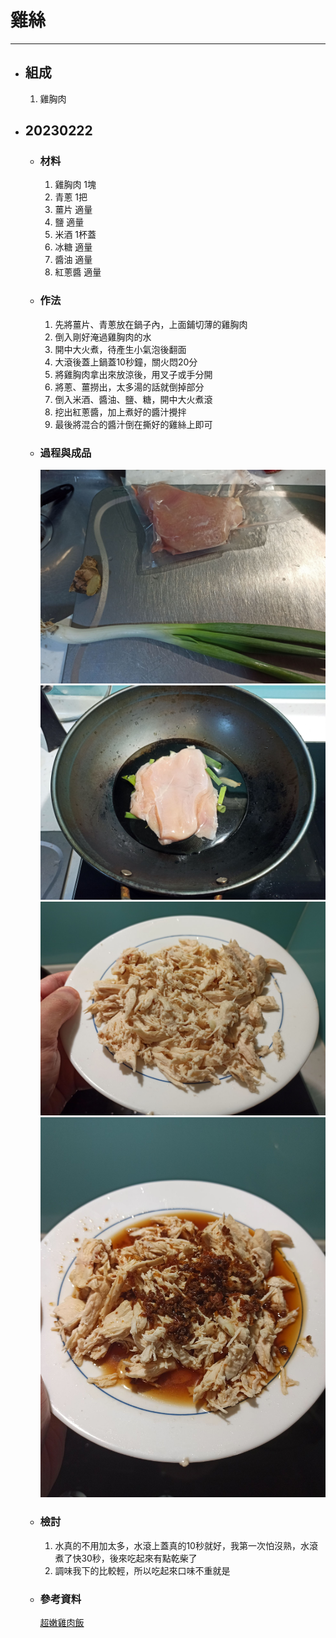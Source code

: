 # 雞絲
---
+ ## 組成
  1. 雞胸肉

+ ## 20230222
  + ### 材料
    1. 雞胸肉 1塊
    2. 青蔥 1把
    3. 薑片 適量
    4. 鹽 適量
    5. 米酒 1杯蓋
    6. 冰糖 適量
    7. 醬油 適量
    8. 紅蔥醬 適量
  
  + ### 作法
    1. 先將薑片、青蔥放在鍋子內，上面鋪切薄的雞胸肉
    2. 倒入剛好淹過雞胸肉的水
    3. 開中大火煮，待產生小氣泡後翻面
    4. 大滾後蓋上鍋蓋10秒鐘，關火悶20分
    5. 將雞胸肉拿出來放涼後，用叉子或手分開
    6. 將蔥、薑撈出，太多湯的話就倒掉部分
    7. 倒入米酒、醬油、鹽、糖，開中大火煮滾
    8. 挖出紅蔥醬，加上煮好的醬汁攪拌
    9. 最後將混合的醬汁倒在撕好的雞絲上即可
  
  + ### 過程與成品
    ![](../../Image/20230222_1.jpg)
    ![](../../Image/20230222_2.jpg)
    ![](../../Image/20230222_3.jpg)
    ![](../../Image/20230222_4.jpg)
  
  + ### 檢討
    1. 水真的不用加太多，水滾上蓋真的10秒就好，我第一次怕沒熟，水滾煮了快30秒，後來吃起來有點乾柴了
    2. 調味我下的比較輕，所以吃起來口味不重就是
  
  + ### 參考資料
    [超嫩雞肉飯](https://youtu.be/aua27hNsO8c)